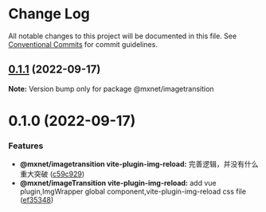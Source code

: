 # Change Log

All notable changes to this project will be documented in this file.
See [Conventional Commits](https://conventionalcommits.org) for commit guidelines.

## [0.1.1](https://gitee.com/cq_maixun_network/repo/compare/@mxnet/imagetransition@0.1.0...@mxnet/imagetransition@0.1.1) (2022-09-17)

**Note:** Version bump only for package @mxnet/imagetransition





# 0.1.0 (2022-09-17)


### Features

* **@mxnet/imagetransition vite-plugin-img-reload:** 完善逻辑，并没有什么重大突破 ([c59c929](https://gitee.com/cq_maixun_network/repo/commits/c59c929c7fb6f67946f2a06e6b50aa952ec17ed2))
* **@mxnet/imageTransition vite-plugin-img-reload:** add  vue plugin,ImgWrapper global component,vite-plugin-img-reload css file ([ef35348](https://gitee.com/cq_maixun_network/repo/commits/ef35348d5649d4f6a713270a478a6999a3085095))
